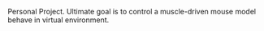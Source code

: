Personal Project.
Ultimate goal is to control a muscle-driven mouse model behave in virtual environment.
